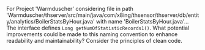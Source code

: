 For Project 'Warmduscher' considering file in path 'Warmduscher/thserver/src/main/java/com/x8ing/thsensor/thserver/db/entity/analytics/BoilerStatsByHour.java' with name 'BoilerStatsByHour.java'... 
The interface defines `Long getNumOfStatisticRecords1()`. What potential improvements could be made to this naming convention to enhance readability and maintainability? Consider the principles of clean code.